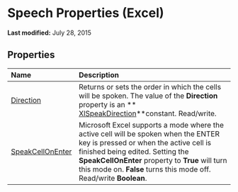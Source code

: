 
# Speech Properties (Excel)

 **Last modified:** July 28, 2015


## Properties



|**Name**|**Description**|
|:-----|:-----|
| [Direction](8cbedcb3-2d91-b9c1-c1ae-6f06cd8d442b.md)|Returns or sets the order in which the cells will be spoken. The value of the  **Direction** property is an ** [XlSpeakDirection](6e738db7-9722-21ee-5904-1289f9e3987b.md)**constant. Read/write.|
| [SpeakCellOnEnter](a176820a-85ef-338c-b507-9ffb9d744631.md)|Microsoft Excel supports a mode where the active cell will be spoken when the ENTER key is pressed or when the active cell is finished being edited. Setting the  **SpeakCellOnEnter** property to **True** will turn this mode on. **False** turns this mode off. Read/write **Boolean**.|
